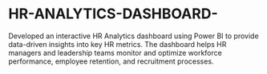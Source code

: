 # HR-ANALYTICS-DASHBOARD-
Developed an interactive HR Analytics dashboard using Power BI to provide data-driven insights into key HR metrics. The dashboard helps HR managers and leadership teams monitor and optimize workforce performance, employee retention, and recruitment processes.
